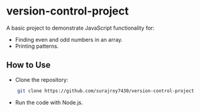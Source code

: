 # version-control-project

A basic project to demonstrate JavaScript functionality for:
- Finding even and odd numbers in an array.
- Printing patterns.

## How to Use
- Clone the repository: 
```bash
    git clone https://github.com/surajroy7430/version-control-project
```
- Run the code with Node.js.